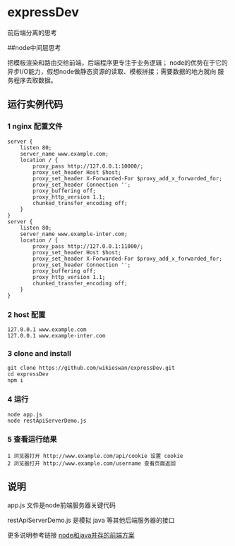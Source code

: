 # expressDev
前后端分离的思考

##node中间层思考

把模板渲染和路由交给前端，后端程序更专注于业务逻辑；
node的优势在于它的异步I/O能力，假想node做静态资源的读取、模板拼接；需要数据的地方就向
服务程序去取数据。

## 运行实例代码

### 1 nginx 配置文件

	server {
        listen 80;
        server_name www.example.com;
        location / {
            proxy_pass http://127.0.0.1:10000/;
            proxy_set_header Host $host;
            proxy_set_header X-Forwarded-For $proxy_add_x_forwarded_for;
            proxy_set_header Connection '';
            proxy_buffering off;
            proxy_http_version 1.1;
            chunked_transfer_encoding off;
        }
    }
    server {
        listen 80;
        server_name www.example-inter.com;
        location / {
            proxy_pass http://127.0.0.1:11000/;
            proxy_set_header Host $host;
            proxy_set_header X-Forwarded-For $proxy_add_x_forwarded_for;
            proxy_set_header Connection '';
            proxy_buffering off;
            proxy_http_version 1.1;
            chunked_transfer_encoding off;
        }
    }
### 2 host 配置

	127.0.0.1 www.example.com
	127.0.0.1 www.example-inter.com

### 3 clone and install

	git clone https://github.com/wikieswan/expressDev.git
	cd expressDev
	npm i

### 4 运行

	node app.js
	node restApiServerDemo.js

### 5 查看运行结果

	1 浏览器打开 http://www.example.com/api/cookie 设置 cookie	
	2 浏览器打开 http://www.example.com/username 查看页面返回

## 说明

app.js 文件是node前端服务器关键代码

restApiServerDemo.js 是模拟 java 等其他后端服务器的接口

更多说明参考链接 [node和java并存的前端方案](https://zhuanlan.zhihu.com/p/33609096)







